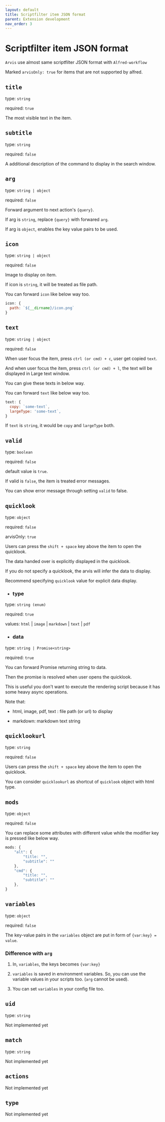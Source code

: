 ```yaml
---
layout: default
title: Scriptfilter item JSON format
parent: Extension development
nav_order: 3
---
```


# Scriptfilter item JSON format

`Arvis` use almost same scriptfilter JSON format with `Alfred-workflow`

Marked `arvisOnly: true` for items that are not supported by alfred.

## `title`

type: `string`

required: `true`

The most visible text in the item.

## `subtitle`

type: `string`

required: `false`

A additional description of the command to display in the search window.

## `arg`

type: `string | object`

required: `false`

Forward argument to next action's `{query}`.

If arg is `string`, replace `{query}` with forwared `arg`.

If arg is `object`, enables the key value pairs to be used.

## `icon`

type: `string | object`

required: `false`

Image to display on item.

If icon is `string`, it will be treated as file path.

You can forward `icon` like below way too.

```js
icon: {
  path: `${__dirname}/icon.png`
}
```

## `text`

type: `string | object`

required: `false`

When user focus the item, press `ctrl (or cmd) + c`, user get copied `text`.

And when user focus the item, press `ctrl (or cmd) + l`, the text will be displayed in Large text window.

You can give these texts in below way.

You can forward `text` like below way too.

```js
text: {
  copy: `some-text`,
  largeType: 'some-text`,
}
```

If `text` is `string`, it would be `copy` and `largeType` both.

## `valid`

type: `boolean`

required: `false`

default value is `true`.

If valid is `false`, the item is treated error messages.

You can show error message through setting `valid` to false.

## `quicklook`

type: `object`

required: `false`

arvisOnly: `true`

Users can press the `shift + space` key above the item to open the quicklook.

The data handed over is explicitly displayed in the quicklook.

If you do not specify a quicklook, the arvis will infer the data to display.

Recommend specifying `quicklook` value for explicit data display.

* ### type

type: `string (enum)`

required: `true`

values: `html` | `image` | `markdown` | `text` | `pdf`

* ### data

type: `string | Promise<string>`

required: `true`

You can forward Promise returning string to data.

Then the promise is resolved when user opens the quicklook.

This is useful you don't want to execute the rendering script because it has some heavy async operations.

Note that:

* html, image, pdf, text : file path (or url) to display

* markdown: markdown text string

## `quicklookurl`

type: `string`

required: `false`

Users can press the `shift + space` key above the item to open the quicklook.

You can consider `quicklookurl` as shortcut of `quicklook` object with html type.

## `mods`

type: `object`

required: `false`

You can replace some attributes with different value while the modifier key is pressed like below way.

```js
mods: {
    "alt": {
        "title: "",
        "subtitle": ""
    },
    "cmd": {
        "title: "",
        "subtitle": ""
    },
}
```

## `variables`

type: `object`

required: `false`

The key-value pairs in the `variables` object are put in form of `{var:key} = value`.

### Difference with `arg` 

1. In, `variables`, the keys becomes `{var:key}`

2. `variables` is saved in environment variables. So, you can use the variable values in your scripts too. (`arg` cannot be used).

3. You can set `variables` in your config file too.

## `uid`

type: `string`

Not implemented yet

## `match`

type: `string`

Not implemented yet

## `actions`

Not implemented yet

## `type`

Not implemented yet